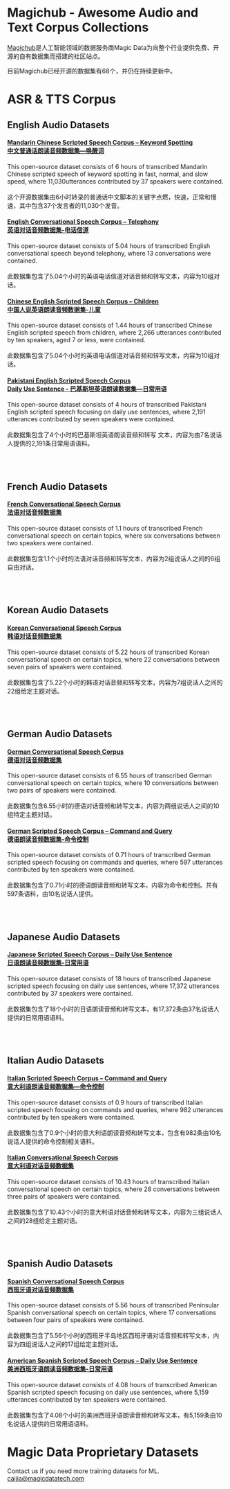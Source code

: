 # Magichub - Awesome Audio and Text Corpus Collections
 
[Magichub](https://www.magichub.com "")是人工智能领域的数据服务商Magic Data为向整个行业提供免费、开源的自有数据集而搭建的社区站点。

目前Magichub已经开源的数据集有68个，并仍在持续更新中。

# ASR & TTS Corpus

## English Audio Datasets

#### [Mandarin Chinese Scripted Speech Corpus – Keyword Spotting<br>中文普通话朗读音频数据集—唤醒词 ](https://magichub.com/datasets/mandarin-chinese-scripted-speech-corpus-keyword-spotting-2/ "")
This open-source dataset consists of 6 hours of transcribed Mandarin Chinese scripted speech of keyword spotting in fast, normal, and slow speed, where 11,030utterances contributed by 37 speakers were contained.<br><br>
这个开源数据集由6小时转录的普通话中文脚本的关键字点燃，快速，正常和慢速，其中包含37个发言者的11,030个发音。

#### [English Conversational Speech Corpus – Telephony<br>英语对话音频数据集-电话信道](https://magichub.com/datasets/english-conversational-speech-corpus-telephony/ "")
This open-source dataset consists of 5.04 hours of transcribed English conversational speech beyond telephony, where 13 conversations were contained.<br><br>
此数据集包含了5.04个小时的英语电话信道对话音频和转写文本，内容为10组对话。

#### [Chinese English Scripted Speech Corpus – Children<br>中国人说英语朗读音频数据集-儿童](https://magichub.com/datasets/chinese-english-scripted-speech-corpus-children/ "")
This open-source dataset consists of 1.44 hours of transcribed Chinese English scripted speech from children, where 2,266 utterances contributed by ten speakers, aged 7 or less, were contained.<br><br>
此数据集包含了5.04个小时的英语电话信道对话音频和转写文本，内容为10组对话。

#### [Pakistani English Scripted Speech Corpus<br>Daily Use Sentence - 巴基斯坦英语朗读数据集—日常用语](https://magichub.com/datasets/pakistani-english-scripted-speech-corpus-daily-use-sentence/ "")
This open-source dataset consists of 4 hours of transcribed Pakistani English scripted speech focusing on daily use sentences, where 2,191 utterances contributed by seven speakers were contained.<br><br>
此数据集包含了4个小时的巴基斯坦英语朗读音频和转写 文本，内容为由7名说话人提供的2,191条日常用语语料。

<br><br>

## French Audio Datasets

#### [French Conversational Speech Corpus<br>法语对话音频数据集](https://magichub.com/datasets/french-conversational-speech-corpus-2/ "")
This open-source dataset consists of 1.1 hours of transcribed French conversational speech on certain topics, where six conversations between two speakers were contained.<br><br>
此数据集包含1.1个小时的法语对话音频和转写文本，内容为2组说话人之间的6组自由对话。

<br><br>

## Korean Audio Datasets

#### [Korean Conversational Speech Corpus<br>韩语对话音频数据集](https://magichub.com/datasets/korean-conversational-speech-corpus/ "")
This open-source dataset consists of 5.22 hours of transcribed Korean conversational speech on certain topics, where 22 conversations between seven pairs of speakers were contained.<br><br>
此数据集包含了5.22个小时的韩语对话音频和转写文本，内容为7组说话人之间的22组给定主题对话。

<br><br>

## German Audio Datasets

#### [German Conversational Speech Corpus<br>德语对话音频数据集](https://magichub.com/datasets/german-conversational-speech-corpus-2/ "")
This open-source dataset consists of 6.55 hours of transcribed German conversational speech on certain topics, where 10 conversations between two pairs of speakers were contained.<br><br>
此数据集包含6.55小时的德语对话音频和转写文本，内容为两组说话人之间的10组特定主题对话。

#### [German Scripted Speech Corpus – Command and Query<br>德语朗读音频数据集-命令控制](https://magichub.com/datasets/german-scripted-speech-corpus-command-and-query/ "")
This open-source dataset consists of 0.71 hours of transcribed German scripted speech focusing on commands and queries, where 597 utterances contributed by ten speakers were contained.<br><br>
此数据集包含了0.71小时的德语朗读音频和转写文本，内容为命令和控制。共有597条语料，由10名说话人提供。

<br><br>

## Japanese Audio Datasets

#### [Japanese Scripted Speech Corpus – Daily Use Sentence<br>日语朗读音频数据集-日常用语](https://magichub.com/datasets/japanese-scripted-speech-corpus-daily-use-sentence/ "")
This open-source dataset consists of 18 hours of transcribed Japanese scripted speech focusing on daily use sentences, where 17,372 utterances contributed by 37 speakers were contained.<br><br>
此数据集包含了18个小时的日语朗读音频和转写文本，有17,372条由37名说话人提供的日常用语语料。

<br><br>

## Italian Audio Datasets

#### [Italian Scripted Speech Corpus – Command and Query<br>意大利语朗读音频数据集—命令控制](https://magichub.com/datasets/italian-scripted-speech-corpus-command-and-query/ "")
This open-source dataset consists of 0.9 hours of transcribed Italian scripted speech focusing on commands and queries, where 982 utterances contributed by ten speakers were contained.<br><br>
此数据集包含了0.9个小时的意大利语朗读音频和转写文本，包含有982条由10名说话人提供的命令控制相关语料。

#### [Italian Conversational Speech Corpus<br>意大利语对话音频数据集](https://magichub.com/datasets/italian-conversational-speech-corpus/ "")
This open-source dataset consists of 10.43 hours of transcribed Italian conversational speech on certain topics, where 28 conversations between three pairs of speakers were contained.<br><br>
此数据集包含了10.43个小时的意大利语对话音频和转写文本，内容为三组说话人之间的28组给定主题对话。

<br><br>

## Spanish Audio Datasets

#### [Spanish Conversational Speech Corpus<br>西班牙语对话音频数据集](https://magichub.com/datasets/spanish-conversational-speech-corpus/ "")
This open-source dataset consists of 5.56 hours of transcribed Peninsular Spanish conversational speech on certain topics, where 17 conversations between four pairs of speakers were contained.<br><br>
此数据集包含了5.56个小时的西班牙半岛地区西班牙语对话音频和转写文本，内容为四组说话人之间的17组给定主题对话。

#### [American Spanish Scripted Speech Corpus – Daily Use Sentence<br>美洲西班牙语朗读音频数据集-日常用语](https://magichub.com/datasets/american-spanish-scripted-speech-corpus-daily-use-sentence/ "")
This open-source dataset consists of 4.08 hours of transcribed American Spanish scripted speech focusing on daily use sentences, where 5,159 utterances contributed by ten speakers were contained.<br><br>
此数据集包含了4.08个小时的美洲西班牙语朗读音频和转写文本，有5,159条由10名说话人提供的日常用语语料。

# Magic Data Proprietary Datasets
Contact us if you need more training datasets for ML. <caijia@magicdatatech.com>